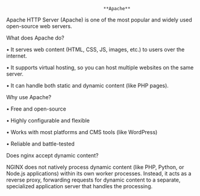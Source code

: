                                         **Apache**

Apache HTTP Server (Apache) is one of the most popular and widely used open-source web servers.

What does Apache do?

•	It serves web content (HTML, CSS, JS, images, etc.) to users over the internet.

•	It supports virtual hosting, so you can host multiple websites on the same server.

•	It can handle both static and dynamic content (like PHP pages).

Why use Apache?

•	Free and open-source

•	Highly configurable and flexible

•	Works with most platforms and CMS tools (like WordPress)

•	Reliable and battle-tested

Does nginx accept dynamic content?

  NGINX does not natively process dynamic content (like PHP, Python, or Node.js applications) within its own worker processes. Instead, it acts as a reverse proxy, forwarding requests for dynamic content to a separate, specialized application server that handles the processing.
